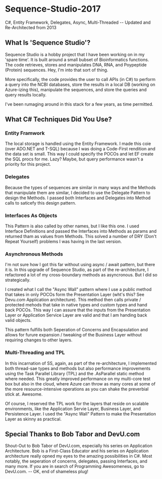 # Sequence-Studio-2017
C#, Entity Framework, Delegates, Async, Multi-Threaded -- Updated and Re-Architected from 2013

<h2>What Is 'Sequence Studio'?</h2>
<p>Sequence Studio is a hobby project that I have been working on in my 'spare time'. It is built around a small bubset of Bioinformatics functions. 
The code retrieves, stores and manipulates DNA, RNA, and Poypeptide (Protein) sequences. Hey, I'm into that sort of thing.</p>
<p> More specifically, the code provides the user to call APIs (in C#) to perform a query into the NCBI databases, store the results in a local DB
(working on Azure-izing this), manipulate the sequences, and store the queries and query results locally.</p>
<p> I've been rumaging around in this stack for a few years, as time permitted.</p>

<h2> What C# Techniques Did You Use?</h2>
<h3>Entity Framwork</h3>
<p>The local storage is handled using the Entity Framework. I made this coie (over ADO.NET and T-SQL) because I was doing a
Code-First rendition and the data set is small. This way I could specify the POCOs and let EF create the SQL procs for me. 
Lazy? Maybe, but query performance wasn't a priority for this project.</p>

<h3>Delegates</h3>
<p>Because the types of sequences are similar in many ways and the Methods that manipulate them are similar, 
I decided to use the Delegate Pattern to design the Methods. I passed both Interfaces and Delegates into Method calls to saticefy
this design pattern. </p>

<h3>Interfaces As Objects</h3>
<p>This Pattern is also called by other names, but I like this one. I used Interface Definitions and passed the Interfaces into Methods as params and 
returned tham as values from Methods. This solved a number of DRY (Don't Repeat Yourself) problems I was having in the last version.</p>

<h3>Asynchronous Methods</h3>
<p>I'm not sure how I got this far without using async / await pattern, but there it is. In this upgrade of Sequence Studio, 
as part of the re-architecture, I refactored a lot of my cross-boundary methods as asyncronous. But I did so strategically.

<p>I created what I call the "Async Wall" pattern where I use a public method that takes in only POCOs form the Presentation Layer (wht's this? See Devu.com Application architecture). This method then calls private / protected mehods that take in native types and custom types and hand back POCOs. This way I can assure that the inputs from the Presentation Layer or Application Service Layer are valid and that I am handing back valid objects.</p>

<p> This pattern fulfills both Seperation of Concerns and Encapsulation and allows for furure expansion / tweaking of the Business Layer without requiring changes to other layers.</p>

<h3>Multi-Threading and TPL</h3>
<p>In this incarnation of SS, again, as part of the re-architecture, I implemented both thread-sae types and methods but also 
performance improvements using the Task Parallel Library (TPL) and the .AsParallel static method where needed. This greatly 
improved performance on my multi-core test box but also in the cloud, where Azure can throw as many cores at some of the more
resource-intensive operations as you can shake the preverbial stick at. Awesome.<p>

<p>Of course, I reserved the TPL work for the layers that reside on scalable environments, like the Application Servie Layer, Business Layer, and Persistence Layer. I used the "Async Wall" Pattern to make the Presentation Layer as skinny as practical.</p>


<h2>Special Thanks to Bob Tabor and DevU.com</h2>
<p>Shout-Out to Bob Tabor of DevU.com, especially his series on Application Architecture. 
Bob is a First-Class Educator and his series on Application architecture really opned my eyes to the amazing possibilities 
in C#. Most notably, the seperation of concerns, delegates, passing Interfaces, and many more. If you are in search 
of Programming Awesomeness, go to DevU.com. -- OK, end of shameless plug!</p>

